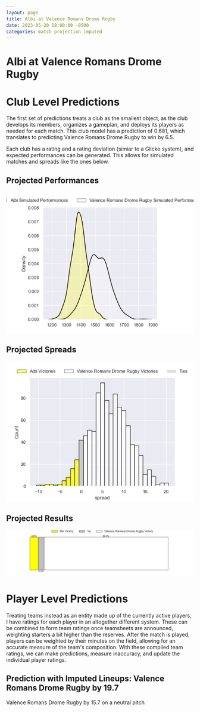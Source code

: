 ```yaml
---  
layout: page  
title: Albi at Valence Romans Drome Rugby  
date: 2023-05-20 18:00:00 -0500  
categories: match projection imputed  
---
```

# Albi at Valence Romans Drome Rugby

# Club Level Predictions


The first set of predictions treats a club as the smallest object, as the club develops its members, organizes a gameplan, and deploys its players as needed for each match. This club model has a prediction of 0.681, which translates to predicting Valence Romans Drome Rugby to win by 6.5.

Each club has a rating and a rating deviation (simiar to a Glicko system), and expected performances can be generated. This allows for simulated matches and spreads like the ones below.
## Projected Performances


![Projected Performances](plots/performances_2023-05-20-ValenceRomansDromeRugby-Albi.png)
## Projected Spreads


![Projected Spreads](plots/spreads_2023-05-20-ValenceRomansDromeRugby-Albi.png)
## Projected Results


![Projected Results](plots/resultbar_2023-05-20-ValenceRomansDromeRugby-Albi.png)
# Player Level Predictions


Treating teams instead as an entity made up of the currently active players, I have ratings for each player in an altogether different system. These can be combined to form team ratings once teamsheets are announced, weighting starters a bit higher than the reserves. After the match is played, players can be weighted by their minutes on the field, allowing for an accurate measure of the team's composition. With these compiled team ratings, we can make predictions, measure inaccuracy, and update the individual player ratings.
## Prediction with Imputed Lineups: Valence Romans Drome Rugby by 19.7


Valence Romans Drome Rugby by 15.7 on a neutral pitch

